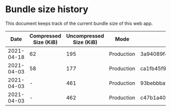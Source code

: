 # Bundle size history

This document keeps track of the current bundle size of this web app.

| Date       | Compressed Size (KiB) | Uncompressed Size (KiB) | Mode       | Commit Hash                              |
| ---------- | --------------------- | ----------------------- | ---------- | ---------------------------------------- |
| 2021-04-18 | 62                    | 195                     | Production | 3a94089f4d319bedfeb723da9a6be62279355620 |
| 2021-04-03 | 58                    | 177                     | Production | ca1fb45f902716cadaa0cd7e34660c3b3bfaebee |
| 2021-04-03 | -                     | 461                     | Production | 93bebbbafb8e4c0beff5a5c5cddb8dbbd5dccc39 |
| 2021-04-03 | -                     | 462                     | Production | c47b1a4023db432d0251b45838ee7bf0fdb490c7 |
